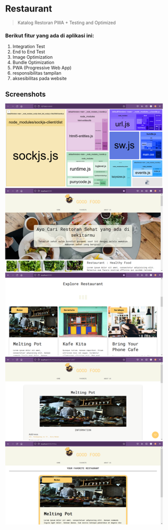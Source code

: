 # Restaurant
> Katalog Restoran PWA + Testing and Optimized

### Berikut fitur yang ada di aplikasi ini:
1. Integration Test
2. End to End Test
3. Image Optimization
4. Bundle Optimization
5. PWA (Progressive Web App)
6. responsibilitas tampilan
7. aksesibilitas pada website

## Screenshots
![Screenshot](/screenshots/ss-build.png)
![Screenshot](/screenshots/ss-hal1.png)
![Screenshot](/screenshots/ss-hal2.png)
![Screenshot](/screenshots/ss-detail.png)
![Screenshot](/screenshots/ss-favorite.png)
